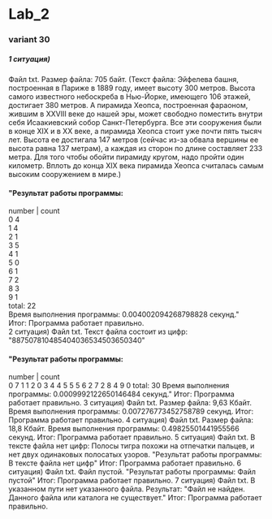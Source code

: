 # Lab_2
### variant 30
#####  1 ситуация)  
Файл txt. Размер файла: 705 байт. (Текст файла: Эйфелева башня, построенная в Париже в 1889 году, имеет высоту 300 метров. Высота самого известного небоскреба в Нью-Йорке, имеющего 106 этажей, достигает 380 метров. А пирамида Хеопса, построенная фараоном, жившим в XXVIII веке до нашей эры, может свободно поместить внутри себя Исаакиевский собор Санкт-Петербурга. Все эти сооружения были в конце XIX и в XX веке, а пирамида Хеопса стоит уже почти пять тысяч лет. Высота ее достигала 147 метров (сейчас из-за обвала вершины ее высота равна 137 метрам), а каждая из сторон по длине составляет 233 метра. Для того чтобы обойти пирамиду кругом, надо пройти один километр. Вплоть до конца XIX века пирамида Хеопса считалась самым высоким сооружением в мире.)
#### "Результат работы программы:
number | count  
  0        4    
  1        4  
  2        1  
  3        5  
  4        1  
  5        0  
  6        1  
  7        2  
  8        3  
  9        1  
total:  22  
Время выполнения программы: 0.004002094268798828 секунд."  
  Итог: Программа работает правильно.  
  2 ситуация) Файл txt. Текст файла состоит из цифр: "887507810485404036534503650340"  
#### "Результат работы программы:
number | count  
  0        7
  1        1
  2        0
  3        4
  4        5
  5        5
  6        2
  7        2
  8        4
  9        0
total: 30
Время выполнения программы: 0.0009992122650146484 секунд."
  Итог: Программа работает правильно.
  3 ситуация) Файл txt. Размер файла: 9,63 Кбайт. 
  Время выполнения программы: 0.007276773452758789 секунд.
  Итог: Программа работает правильно.
  4 ситуация) Файл txt. Размер файла: 18,8 Кбайт. 
  Время выполнения программы: 0.49825501441955566 секунд.
  Итог: Программа работает правильно.
  5 ситуация) Файл txt. В тексте файла нет цифр: Полосы тигра похожи на отпечатки пальцев, и нет двух одинаковых полосатых узоров.
  "Результат работы программы: 
  В тексте файла нет цифр" 
  Итог: Программа работает правильно.
  6 ситуация) Файл txt. Файл пустой. 
  "Результат работы программы: 
  Файл пустой" 
  Итог: Программа работает правильно. 
  7 ситуация) Файл txt. В указанном пути нет указанного файла. Результат: "Файл не найден. Данного файла или каталога не существует." 
  Итог: Программа работает правильно.
